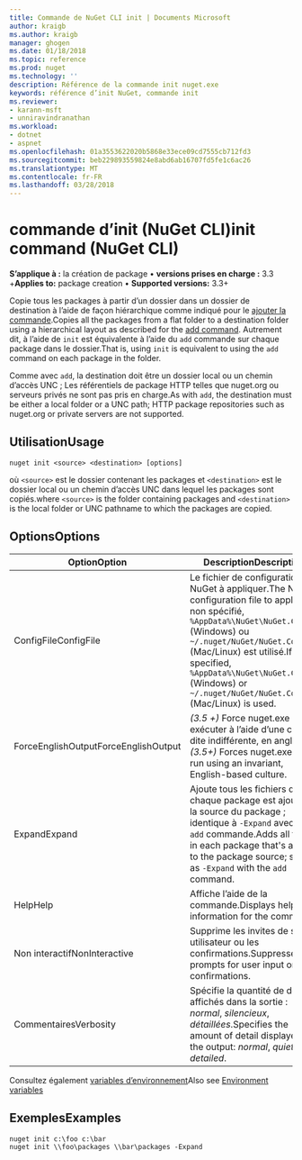 ```yaml
---
title: Commande de NuGet CLI init | Documents Microsoft
author: kraigb
ms.author: kraigb
manager: ghogen
ms.date: 01/18/2018
ms.topic: reference
ms.prod: nuget
ms.technology: ''
description: Référence de la commande init nuget.exe
keywords: référence d’init NuGet, commande init
ms.reviewer:
- karann-msft
- unniravindranathan
ms.workload:
- dotnet
- aspnet
ms.openlocfilehash: 01a3553622020b5868e33ece09cd7555cb712fd3
ms.sourcegitcommit: beb229893559824e8abd6ab16707fd5fe1c6ac26
ms.translationtype: MT
ms.contentlocale: fr-FR
ms.lasthandoff: 03/28/2018
---
```

# <a name="init-command-nuget-cli"></a><span data-ttu-id="467f3-104">commande d’init (NuGet CLI)</span><span class="sxs-lookup"><span data-stu-id="467f3-104">init command (NuGet CLI)</span></span>

<span data-ttu-id="467f3-105">**S’applique à :** la création de package &bullet; **versions prises en charge :** 3.3 +</span><span class="sxs-lookup"><span data-stu-id="467f3-105">**Applies to:** package creation &bullet; **Supported versions:** 3.3+</span></span>

<span data-ttu-id="467f3-106">Copie tous les packages à partir d’un dossier dans un dossier de destination à l’aide de façon hiérarchique comme indiqué pour le [ajouter la commande](cli-ref-add.md).</span><span class="sxs-lookup"><span data-stu-id="467f3-106">Copies all the packages from a flat folder to a destination folder using a hierarchical layout as described for the [add command](cli-ref-add.md).</span></span> <span data-ttu-id="467f3-107">Autrement dit, à l’aide de `init` est équivalente à l’aide du `add` commande sur chaque package dans le dossier.</span><span class="sxs-lookup"><span data-stu-id="467f3-107">That is, using `init` is equivalent to using the `add` command on each package in the folder.</span></span>

<span data-ttu-id="467f3-108">Comme avec `add`, la destination doit être un dossier local ou un chemin d’accès UNC ; Les référentiels de package HTTP telles que nuget.org ou serveurs privés ne sont pas pris en charge.</span><span class="sxs-lookup"><span data-stu-id="467f3-108">As with `add`, the destination must be either a local folder or a UNC path; HTTP package repositories such as nuget.org or private servers are not supported.</span></span>

## <a name="usage"></a><span data-ttu-id="467f3-109">Utilisation</span><span class="sxs-lookup"><span data-stu-id="467f3-109">Usage</span></span>

```cli
nuget init <source> <destination> [options]
```

<span data-ttu-id="467f3-110">où `<source>` est le dossier contenant les packages et `<destination>` est le dossier local ou un chemin d’accès UNC dans lequel les packages sont copiés.</span><span class="sxs-lookup"><span data-stu-id="467f3-110">where `<source>` is the folder containing packages and `<destination>` is the local folder or UNC pathname to which the packages are copied.</span></span>

## <a name="options"></a><span data-ttu-id="467f3-111">Options</span><span class="sxs-lookup"><span data-stu-id="467f3-111">Options</span></span>

| <span data-ttu-id="467f3-112">Option</span><span class="sxs-lookup"><span data-stu-id="467f3-112">Option</span></span> | <span data-ttu-id="467f3-113">Description</span><span class="sxs-lookup"><span data-stu-id="467f3-113">Description</span></span> |
| --- | --- |
| <span data-ttu-id="467f3-114">ConfigFile</span><span class="sxs-lookup"><span data-stu-id="467f3-114">ConfigFile</span></span> | <span data-ttu-id="467f3-115">Le fichier de configuration NuGet à appliquer.</span><span class="sxs-lookup"><span data-stu-id="467f3-115">The NuGet configuration file to apply.</span></span> <span data-ttu-id="467f3-116">Si non spécifié, `%AppData%\NuGet\NuGet.Config` (Windows) ou `~/.nuget/NuGet/NuGet.Config` (Mac/Linux) est utilisé.</span><span class="sxs-lookup"><span data-stu-id="467f3-116">If not specified, `%AppData%\NuGet\NuGet.Config` (Windows) or `~/.nuget/NuGet/NuGet.Config` (Mac/Linux) is used.</span></span>|
| <span data-ttu-id="467f3-117">ForceEnglishOutput</span><span class="sxs-lookup"><span data-stu-id="467f3-117">ForceEnglishOutput</span></span> | <span data-ttu-id="467f3-118">*(3.5 +)*  Force nuget.exe pour exécuter à l’aide d’une culture dite indifférente, en anglais.</span><span class="sxs-lookup"><span data-stu-id="467f3-118">*(3.5+)* Forces nuget.exe to run using an invariant, English-based culture.</span></span> |
| <span data-ttu-id="467f3-119">Expand</span><span class="sxs-lookup"><span data-stu-id="467f3-119">Expand</span></span> | <span data-ttu-id="467f3-120">Ajoute tous les fichiers dans chaque package est ajouté à la source du package ; identique à `-Expand` avec la `add` commande.</span><span class="sxs-lookup"><span data-stu-id="467f3-120">Adds all files in each package that's added to the package source; same as `-Expand` with the `add` command.</span></span> |
| <span data-ttu-id="467f3-121">Help</span><span class="sxs-lookup"><span data-stu-id="467f3-121">Help</span></span> | <span data-ttu-id="467f3-122">Affiche l’aide de la commande.</span><span class="sxs-lookup"><span data-stu-id="467f3-122">Displays help information for the command.</span></span> |
| <span data-ttu-id="467f3-123">Non interactif</span><span class="sxs-lookup"><span data-stu-id="467f3-123">NonInteractive</span></span> | <span data-ttu-id="467f3-124">Supprime les invites de saisie utilisateur ou les confirmations.</span><span class="sxs-lookup"><span data-stu-id="467f3-124">Suppresses prompts for user input or confirmations.</span></span> |
| <span data-ttu-id="467f3-125">Commentaires</span><span class="sxs-lookup"><span data-stu-id="467f3-125">Verbosity</span></span> | <span data-ttu-id="467f3-126">Spécifie la quantité de détails affichés dans la sortie : *normal*, *silencieux*, *détaillées*.</span><span class="sxs-lookup"><span data-stu-id="467f3-126">Specifies the amount of detail displayed in the output: *normal*, *quiet*, *detailed*.</span></span> |

<span data-ttu-id="467f3-127">Consultez également [variables d’environnement](cli-ref-environment-variables.md)</span><span class="sxs-lookup"><span data-stu-id="467f3-127">Also see [Environment variables](cli-ref-environment-variables.md)</span></span>

## <a name="examples"></a><span data-ttu-id="467f3-128">Exemples</span><span class="sxs-lookup"><span data-stu-id="467f3-128">Examples</span></span>

```cli
nuget init c:\foo c:\bar
nuget init \\foo\packages \\bar\packages -Expand
```
